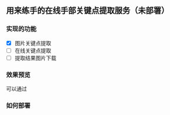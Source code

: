 ## 用来练手的在线手部关键点提取服务（未部署）

### 实现的功能

- [x] 图片关键点提取
- [ ] 在线关键点提取
- [ ] 提取结果图片下载

### 效果预览

可以通过

### 如何部署





